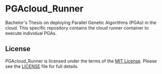 # PGAcloud_Runner
Bachelor's Thesis on deploying Parallel Genetic Algorithms (PGAs) in the cloud.
This specific repository contains the cloud runner container to execute individual PGAs.

## License
PGAcloud_Runner is licensed under the terms of the [MIT License](https://opensource.org/licenses/MIT).
Please see the [LICENSE](LICENSE.md) file for full details.
